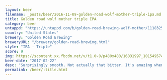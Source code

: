 ```yaml
---
layout: beer
filename: _posts/beer/2016-11-09-golden-road-wolf-mother-triple-ipa.md
title: Golden road wolf mother triple IPA
category: beer
untappd: "https://untappd.com/b/golden-road-brewing-wolf-mother/1118325"
country: "United States"
brewery: "Golden Road Brewing"
breweryURL: "/brewery/golden-road-brewing.html"
style: "IPA - Triple"
score: 9
img: https://scontent.xx.fbcdn.net/v/t1.0-0/p480x480/16831997_10154957442543745_3868732408476457752_n.jpg?_nc_cat=107&_nc_oc=AQmfDqwXHPLEbaB6dplOaGBi5fWvP6xrQieW6SveI756Bc2Y-VZhh5XOOZK0dVzEEgc&_nc_ht=scontent.xx&oh=e484f701932a609c5345f124fcd1df25&oe=5DAC6F48
beer-date: "2017-02-22"
desc: "Surprisingly smooth. Not actually that bitter. It's amazing when you can knock off this amount of booze and still feel like it's a fresh beer"
permalink: /beer/:title.html
---
```

